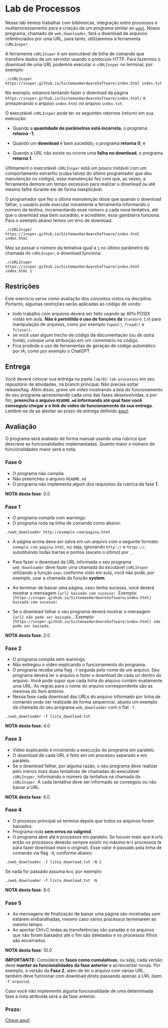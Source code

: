 # Lab de Processos

Nesse lab iremos trabalhar com bibliotecas, integração entre processos e multiprocessamento para a criação de um programa similar ao [`wget`](https://www.gnu.org/software/wget/). Nosso programa, chamado de `web_downloader`, fará o download de arquivos referênciados por uma URL, para tanto, utilizaremos a ferramenta `cURLInsper`.

A ferramenta `cURLInsper` é um executável de linha de comando que transfere dados de um servidor usando o protocolo HTTP. Para fazermos o download de uma URL podemos executar o `cURLInsper` no terminal, por exemplo:

`./cURLInsper https://insper.github.io/SistemasHardwareSoftware/index.html index.txt`

No exemplo, estamos tentando fazer o download da página `https://insper.github.io/SistemasHardwareSoftware/index.html/` e armazenando o arquivo `index.html` no arquivo `index.txt`.

O executável `cURLInsper` pode ter os seguintes retornos (return) em sua execução:

* Quando a **quantidade de parâmetros está incorreta**, o programa **retorna -1**;

* Quando um **download** é bem sucedido, o programa **retorna 0**; e

* Quando a URL não existe ou ocorre uma **falha no download**, o programa **retorna 1**.

Ultimament o executável `cURLInsper` está um pouco instável com um comportamento estranho (culpa talvez do último programador que deu manutenção no código), essa manutenção fez com que, as vezes, a ferramenta demore um tempo excessivo para realizar o download ou até mesmo falhe durante ele de forma inexplicável.

O programador que fez o última manutenção disse que quando o download falhar, o usuário pode executar novamente a ferramenta informando o número da tentiva, incrementando esse número a cada nova tentativa, até que o download seja bem sucedido, e acreditem, essa gambiarra funciona. Para o exemplo abaixo temos um erro de download.

`./cURLInsper https://insper.github.io/SistemasHardwareSoftware/index.html index.html`

Mas se passar o número da tentativa igual a `1` no último parâmetro da chamada do `cURLInsper`, o download funciona:

`./cURLInsper https://insper.github.io/SistemasHardwareSoftware/index.html index.html 1`

## Restrições

Este exercício serve como avaliação dos conceitos vistos na disciplina. Portanto, algumas restrições serão aplicadas ao código de vocês:

- todo trabalho com arquivos deverá ser feito usando as APIs POSIX vistas em aula. **Não é permitido o uso de funções da** `Standard I/O` para manipulação de arquivos, como por exemplo `fopen()`, `fread()` e `fclose()`. 
- se você usar algum trecho de código da documentação (ou de outra fonte), coloque uma atribuição em um comentário no código.
- Fica proibido o uso de ferramentas de geração de código automático por IA, como por exemplo o ChatGPT.

## Entrega

Você deverá colocar sua entrega na pasta `lab/02-lab-processos` em seu repositório de atividades, na branch principal. Não precisa soltar release/tag. Além disso, grave um vídeo mostrando a tela do funcionamento do seu programa apresentando cada uma das fases desenvolvidas, e por fim, **preencha o arquivo `README.md` informando até qual fase você conseguiu chegar e o link do vídeo do funcionamento da sua entrega**. Lembre-se de se atentar ao prazo de entrega definido [aqui!](../../sobre).

## Avaliação

O programa será avaliado de forma manual usando uma rubrica que descreve as funcionalidades implementadas. Quanto maior o número de funcionalidades maior será a nota. 

### **Fase 0**

- O programa não compila
- Não preencheu o arquivo `README.md`
- O programa não implementa algum dos requisitos da rubrica da fase  **1**.

**NOTA desta fase**: 0.0

### **Fase 1**

- O programa compila com warnings.
- O programa roda na linha de comando como abaixo:

`./web_downloader http://exemplo.com/pagina.html`

- A página acima deve ser salva em um arquivo com o seguinte formato:  `exemplo_com_pagina.html`, ou seja, ignorando `http://` e `https://`, substituindo todas barras e pontos (exceto o último) por `_`.

- Para fazer o download da URL informada o seu programa `web_downloader` deve fazer uma chamada do excutável `cURLInsper` utilizando a função `exec` conforme visto em aula, você não pode, por exemplo, usar a chamada da função **system**.
- Ao terminar de baixar uma página, caso tenha sucesso, você deverá mostrar a mensagem `{url} baixada com sucesso!`. Exemplo: `{https://insper.github.io/SistemasHardwareSoftware/index.html} baixada com sucesso!`
- Se o download falhar o seu programa deverá mostrar a mensagem `{url} não pode ser baixada.`. Exemplo: `{https://insper.github.io/SistemasHardwareSoftware/index.html} não pode ser baixada.`

**NOTA desta fase**: 2.0

### **Fase 2**

- O programa compila sem warnings.
- Não entregou o video explicando o funcionamento do programa.
- O programa recebe uma flag `-f` seguida pelo nome de um arquivo. Seu programa deverá ler o arquivo e fazer o download de cada url dentro do arquivo. Você pode supor que cada linha do arquivo contém exatamente uma URL. As regras para o nome do arquivo correspondente são as mesmas do item anterior.
- Nessa fase cada download das URLs do arquivo informado por linha de comando pode ser realizada de forma sequencial, abaixo um exemplo da chamada do seu programa `web_downloader` com o flat `-f`.  

`./web_downloader -f lista_download.txt`

**NOTA desta fase**: 4.0

### **Fase 3**
- Video explicando e mostrando a execução do programa em paralelo.
- O download de cada URL é feito em um processo separado e em paralelo. 
- Se o download falhar, por alguma razão, o seu programa deve realizar pelo menos mais duas tentativas de chamadas do executável `cURLInsper`, informando o número da tentativa na chamada do `cURLInsper`. A cada tentativa deve ser informado se conseguiu ou não baixar a URL.

**NOTA desta fase**: 6.0

### **Fase 4**

- O processo principal só termina depois que todos os arquivos foram baixados.
- Programa roda **sem erros no valgrind**.
- O programa abre até `N` processos em paralelo. Se houver mais que `N` urls então os processos deverão sempre existir no máximo `N+1` processos (`N` para fazer download mais o original). Esse valor é passado pela linha de comando via flag `-N`, conforme abaixo: 

`./web_downloader -f lista_download.txt -N 2`

Se nada for passado assuma `N=4`, por exemplo:

`./web_downloader -f lista_download.txt -N`


**NOTA desta fase**: 8.0

### **Fase 5**

- As mensagens de finalização de baixar uma página são mostradas sem estarem embaralhadas, mesmo caso vários processos terminarem ao mesmo tempo.
- Ao apertar Ctrl+C todas as transferências são paradas e os arquivos que não foram baixados até o fim são deletados e os processos filhos são encerrados.


**NOTA desta fase**: 10.0

**IMPORTANTE:** Considere as **fases como cumulativas**, ou seja, cada versão deve **manter as funcionalidades da fase anterior** e acrescentar novas. Por exemplo, a versão da **Fase  2**, além de ler o arquivo com várias URL, também deve funcionar com download direto passando apenas a URL (sem `-f arquivo`). 

Caso você não implemente alguma funcionalidade de uma determinada fase a nota atribuída será a da fase anterior.


### Prazo:

[Clique aqui!](../../sobre).
